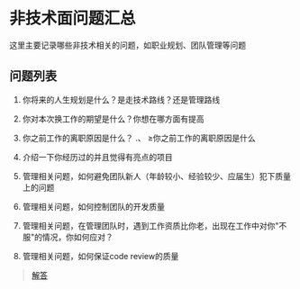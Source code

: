 # 非技术面问题汇总

这里主要记录哪些非技术相关的问题，如职业规划、团队管理等问题

## 问题列表

 001. 你将来的人生规划是什么？是走技术路线？还是管理路线
 
 002. 你对本次换工作的期望是什么？你想在哪方面有提高
 
 003. 你之前工作的离职原因是什么？
.、          ≥你之前工作的离职原因是什么 
 004. 介绍一下你经历过的并且觉得有亮点的项目

 005. 管理相关问题，如何避免团队新人（年龄较小、经验较少、应届生）犯下质量上的问题
 
 006. 管理相关问题，如何控制团队的开发质量
 
 007. 管理相关问题，在管理团队时，遇到工作资质比你老，出现在工作中对你"不服"的情况，你如何应对？
 
 008. 管理相关问题，如何保证code review的质量

 > [解答](./008.如何保证code_review的质量.md)
